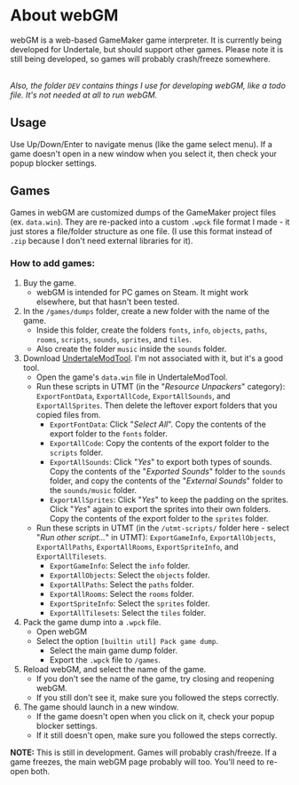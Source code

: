 # About webGM
webGM is a web-based GameMaker game interpreter.
It is currently being developed for Undertale, but should support other games.
Please note it is still being developed, so games will probably crash/freeze somewhere.

\
*Also, the folder `DEV` contains things I use for developing webGM, like a todo file. It's not needed at all to run webGM.*

## Usage
Use Up/Down/Enter to navigate menus (like the game select menu).
If a game doesn't open in a new window when you select it, then check your popup blocker settings.

## Games
Games in webGM are customized dumps of the GameMaker project files (ex. `data.win`).
They are re-packed into a custom `.wpck` file format I made - it just stores a file/folder structure as one file.
(I use this format instead of `.zip` because I don't need external libraries for it).

### How to add games:
1. Buy the game.
    - webGM is intended for PC games on Steam. It might work elsewhere, but that hasn't been tested.
2. In the `/games/dumps` folder, create a new folder with the name of the game.
    - Inside this folder, create the folders `fonts`, `info`, `objects`, `paths`, `rooms`, `scripts`, `sounds`, `sprites`, and `tiles`.
    - Also create the folder `music` inside the `sounds` folder.
3. Download [UndertaleModTool](https://github.com/UnderminersTeam/UndertaleModTool). I'm not associated with it, but it's a good tool.
    - Open the game's `data.win` file in UndertaleModTool.
    - Run these scripts in UTMT (in the "*Resource Unpackers*" category): `ExportFontData`, `ExportAllCode`, `ExportAllSounds`, and `ExportAllSprites`. Then delete the leftover export folders that you copied files from.
        - `ExportFontData`: Click "*Select All*". Copy the contents of the export folder to the `fonts` folder.
        - `ExportAllCode`: Copy the contents of the export folder to the `scripts` folder.
        - `ExportAllSounds`: Click "*Yes*" to export both types of sounds. Copy the contents of the "*Exported Sounds*" folder to the `sounds` folder, and copy the contents of the "*External Sounds*" folder to the `sounds/music` folder.
        - `ExportAllSprites`: Click "*Yes*" to keep the padding on the sprites. Click "*Yes*" again to export the sprites into their own folders. Copy the contents of the export folder to the `sprites` folder.
    - Run these scripts in UTMT (in the `/utmt-scripts/` folder here - select "*Run other script...*" in UTMT): `ExportGameInfo`, `ExportAllObjects`, `ExportAllPaths`, `ExportAllRooms`, `ExportSpriteInfo`, and `ExportAllTilesets`.
        - `ExportGameInfo`: Select the `info` folder.
        - `ExportAllObjects`: Select the `objects` folder.
        - `ExportAllPaths`: Select the `paths` folder.
        - `ExportAllRooms`: Select the `rooms` folder.
        - `ExportSpriteInfo`: Select the `sprites` folder.
        - `ExportAllTilesets`: Select the `tiles` folder.
4. Pack the game dump into a `.wpck` file.
    - Open webGM
    - Select the option `[builtin util] Pack game dump`.
        - Select the main game dump folder.
        - Export the `.wpck` file to `/games`.
5. Reload webGM, and select the name of the game.
    - If you don't see the name of the game, try closing and reopening webGM.
    - If you still don't see it, make sure you followed the steps correctly.
6. The game should launch in a new window.
    - If the game doesn't open when you click on it, check your popup blocker settings.
    - If it still doesn't open, make sure you followed the steps correctly.

**NOTE:**
This is still in development. Games will probably crash/freeze.
If a game freezes, the main webGM page probably will too. You'll need to re-open both.
